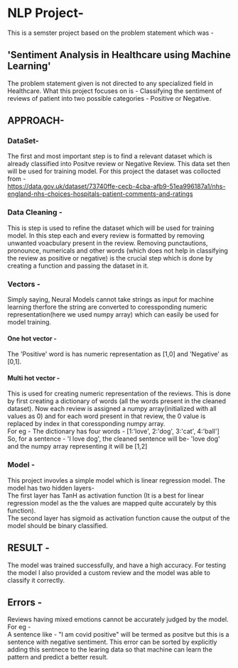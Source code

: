 # NLP Project-
This is a semster project based on the problem statement which was - 
<h2> 'Sentiment Analysis in Healthcare using Machine Learning' </h2>The problem statement given is not directed to any specialized field in Healthcare. What this project focuses on is - Classifying the sentiment of reviews of patient into two possible categories - Positive or Negative.  


## APPROACH- 
### DataSet-
The first and most important step is to find a relevant dataset which is already classified into Positve review or Negative Review. This data set then will be used for training model. For this project the dataset was collocted from - <br />
https://data.gov.uk/dataset/73740ffe-cecb-4cba-afb9-51ea996187a1/nhs-england-nhs-choices-hospitals-patient-comments-and-ratings <br />

### Data Cleaning - 
This is step is used to refine the dataset which will be used for training model. In this step each and every review is formatted by removing unwanted voacbulary present in the review. Removing punctautions, pronounce, numericals and other words (which does not help in classifying the review as positive or negative) is the crucial step which is done by creating a function and passing the dataset in it. 

### Vectors - 
Simply saying, Neural Models cannot take strings as input for machine learning therfore the string are converted to coressponding numeric representation(here we used numpy array) which can easily be used for model training. 
#### One hot vector -
The 'Positive' word is has numeric representation as [1,0] and 'Negative' as [0,1].
#### Multi hot vector - 
This is used for creating numeric representation of the reviews. This is done by first creating a dictionary of words (all the words present in the cleaned dataset). Now each review is assigned a numpy array(initialized with all values as 0) and for each word present in that review, the 0 value is replaced by index in that coressponding numpy array. <br />
For eg - The dictionary has four words - [1:'love', 2:'dog', 3:'cat', 4:'ball'] <br />
So, for a sentence - 'I love dog', the cleaned sentence will be- 'love dog' and the numpy array representing it will be [1,2]

### Model -
This project invovles a simple model which is linear regression model. The model has two hidden layers- <br />
The first layer has TanH as activation function (It is a best for linear regression model as the the values are mapped quite accurately by this function). <br />
The second layer has sigmoid as activation function cause the output of the model should be binary classified.

## RESULT - 
The model was trained successfully, and have a high accuracy. For testing the model I also provided a custom review and the model was able to classify it correctly.

## Errors - 
Reviews having mixed emotions cannot be accurately judged by the model. <br />
For eg - <br />
A sentence like - "I am covid positive" will be termed as positve but this is a sentence with negative sentiment. This error can be sorted by explicitly adding this sentnece to the learing data so that machine can learn the pattern and predict a better result.
